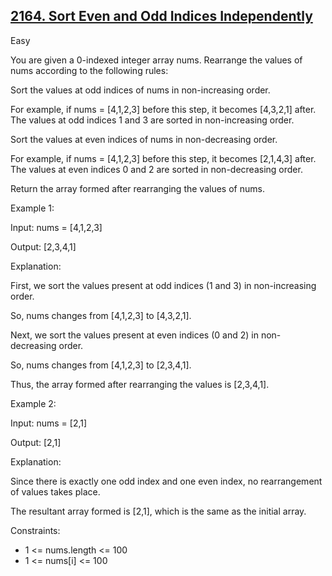 ## [2164. Sort Even and Odd Indices Independently](https://leetcode.com/problems/sort-even-and-odd-indices-independently/)

Easy

You are given a 0-indexed integer array nums. Rearrange the values of nums according to the following rules:

Sort the values at odd indices of nums in non-increasing order.

For example, if nums = [4,1,2,3] before this step, it becomes [4,3,2,1] after. The values at odd indices 1 and 3 are sorted in non-increasing order.

Sort the values at even indices of nums in non-decreasing order.

For example, if nums = [4,1,2,3] before this step, it becomes [2,1,4,3] after. The values at even indices 0 and 2 are sorted in non-decreasing order.

Return the array formed after rearranging the values of nums.

Example 1:

Input: nums = [4,1,2,3]

Output: [2,3,4,1]

Explanation: 

First, we sort the values present at odd indices (1 and 3) in non-increasing order.

So, nums changes from [4,1,2,3] to [4,3,2,1].

Next, we sort the values present at even indices (0 and 2) in non-decreasing order.

So, nums changes from [4,1,2,3] to [2,3,4,1].

Thus, the array formed after rearranging the values is [2,3,4,1].

Example 2:

Input: nums = [2,1]

Output: [2,1]

Explanation: 

Since there is exactly one odd index and one even index, no rearrangement of values takes place.

The resultant array formed is [2,1], which is the same as the initial array. 

Constraints:

- 1 <= nums.length <= 100
- 1 <= nums[i] <= 100